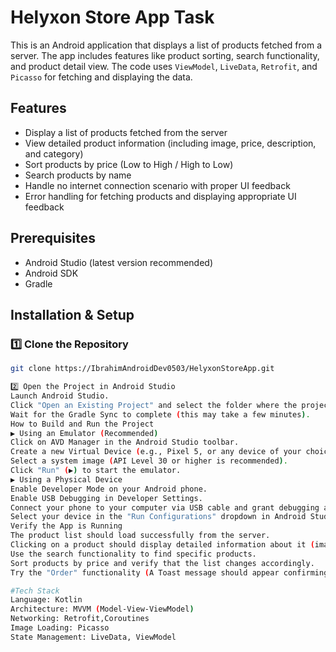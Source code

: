 # Helyxon Store App Task

This is an Android application that displays a list of products fetched from a server. The app includes features like product sorting, search functionality, and product detail view. The code uses `ViewModel`, `LiveData`, `Retrofit`, and `Picasso` for fetching and displaying the data.

## Features

- Display a list of products fetched from the server
- View detailed product information (including image, price, description, and category)
- Sort products by price (Low to High / High to Low)
- Search products by name
- Handle no internet connection scenario with proper UI feedback
- Error handling for fetching products and displaying appropriate UI feedback

## Prerequisites

- Android Studio (latest version recommended)
- Android SDK
- Gradle

## Installation & Setup

### 1️⃣ Clone the Repository

```bash
git clone https://IbrahimAndroidDev0503/HelyxonStoreApp.git

2️⃣ Open the Project in Android Studio
Launch Android Studio.
Click "Open an Existing Project" and select the folder where the project is located.
Wait for the Gradle Sync to complete (this may take a few minutes).
How to Build and Run the Project
▶️ Using an Emulator (Recommended)
Click on AVD Manager in the Android Studio toolbar.
Create a new Virtual Device (e.g., Pixel 5, or any device of your choice).
Select a system image (API Level 30 or higher is recommended).
Click "Run" (▶️) to start the emulator.
▶️ Using a Physical Device
Enable Developer Mode on your Android phone.
Enable USB Debugging in Developer Settings.
Connect your phone to your computer via USB cable and grant debugging access.
Select your device in the "Run Configurations" dropdown in Android Studio and click "Run" (▶️).
Verify the App is Running
The product list should load successfully from the server.
Clicking on a product should display detailed information about it (image, description, price, and category).
Use the search functionality to find specific products.
Sort products by price and verify that the list changes accordingly.
Try the "Order" functionality (A Toast message should appear confirming the order).

#Tech Stack
Language: Kotlin
Architecture: MVVM (Model-View-ViewModel)
Networking: Retrofit,Coroutines
Image Loading: Picasso
State Management: LiveData, ViewModel
